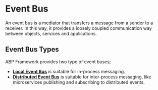 # Event Bus

An event bus is a mediator that transfers a message from a sender to a receiver. In this way, it provides a loosely coupled communication way between objects, services and applications.

## Event Bus Types

ABP Framework provides two type of event buses;

* **[Local Event Bus](Local-Event-Bus.md)** is suitable for in-process messaging.
* **[Distributed Event Bus](Distributed-Event-Bus.md)** is suitable for inter-process messaging, like microservices publishing and subscribing to distributed events.